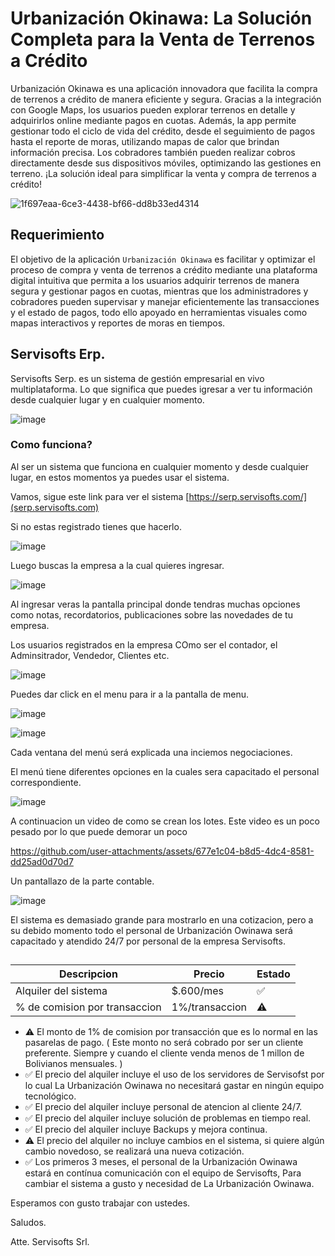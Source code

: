 # Urbanización Okinawa: La Solución Completa para la Venta de Terrenos a Crédito

Urbanización Okinawa es una aplicación innovadora que facilita la compra de terrenos a crédito de manera eficiente y segura. Gracias a la integración con Google Maps, los usuarios pueden explorar terrenos en detalle y adquirirlos online mediante pagos en cuotas. Además, la app permite gestionar todo el ciclo de vida del crédito, desde el seguimiento de pagos hasta el reporte de moras, utilizando mapas de calor que brindan información precisa. Los cobradores también pueden realizar cobros directamente desde sus dispositivos móviles, optimizando las gestiones en terreno. ¡La solución ideal para simplificar la venta y compra de terrenos a crédito!

![1f697eaa-6ce3-4438-bf66-dd8b33ed4314](https://github.com/user-attachments/assets/6b692d8c-85f9-4860-bb05-354b82bf6ef1)


## Requerimiento

El objetivo de la aplicación `Urbanización Okinawa` es facilitar y optimizar el proceso de compra y venta de terrenos a crédito mediante una plataforma digital intuitiva que permita a los usuarios adquirir terrenos de manera segura y gestionar pagos en cuotas, mientras que los administradores y cobradores pueden supervisar y manejar eficientemente las transacciones y el estado de pagos, todo ello apoyado en herramientas visuales como mapas interactivos y reportes de moras en tiempos.

## Servisofts Erp.

Servisofts Serp. es un sistema de gestión empresarial en vivo multiplataforma. Lo que significa que puedes igresar a ver tu información desde cualquier lugar y en cualquier momento.

![image](https://github.com/user-attachments/assets/f2179fcf-9333-4322-adb4-d286b6949190)

### Como funciona?

Al ser un sistema que funciona en cualquier momento y desde cualquier lugar, en estos momentos ya puedes usar el sistema.

Vamos, sigue este link para ver el sistema [https://serp.servisofts.com/](serp.servisofts.com)

Si no estas registrado tienes que hacerlo.

![image](https://github.com/user-attachments/assets/93d73420-fea4-4835-8612-8173739522bd)

Luego buscas la empresa a la cual quieres ingresar.

![image](https://github.com/user-attachments/assets/64bffa4a-8037-4464-8f34-dc2f9450fe85)

Al ingresar veras la pantalla principal donde tendras muchas opciones como notas, recordatorios, publicaciones sobre las novedades de tu empresa.

Los usuarios registrados en la empresa COmo ser el contador, el Adminsitrador, Vendedor, Clientes etc.

![image](https://github.com/user-attachments/assets/60c19c78-5b10-4444-8804-5dbc4d62c9c0)

Puedes dar click en el menu para ir a la pantalla de menu.

![image](https://github.com/user-attachments/assets/0fcf5044-9225-4bf7-a3f4-7e2ebf052877)

![image](https://github.com/user-attachments/assets/61fa237c-172c-45dd-9167-9a6729ec9bc1)


Cada ventana del menú será explicada una inciemos negociaciones.


El menú tiene diferentes opciones en la cuales sera capacitado el personal correspondiente.

![image](https://github.com/user-attachments/assets/42885390-c1df-460b-b6df-56191ef8c69e)

A continuacion un video de como se crean los lotes. Este video es un poco pesado por lo que puede demorar un poco

https://github.com/user-attachments/assets/677e1c04-b8d5-4dc4-8581-dd25ad0d70d7

Un pantallazo de la parte contable.

![image](https://github.com/user-attachments/assets/a33baabb-eb83-4adf-a5bf-739a4658b9fe)



El sistema es demasiado grande para mostrarlo en una cotizacion, pero a su debido momento todo el personal de Urbanización Owinawa será capacitado y atendido 24/7 por personal de la empresa Servisofts.

## 

|Descripcion|Precio|Estado|
|-|-|-|
| Alquiler del sistema| $.600/mes |✅|
| % de comision por transaccion| 1%/transaccion |⚠️|


- ⚠️ El monto de 1% de comision por transacción que es lo normal en las pasarelas de pago.  ( Este monto no será cobrado por ser un cliente preferente. Siempre y cuando el cliente venda menos de 1 millon de Bolivianos mensuales. )
- ✅ El precio del alquiler incluye el uso de los servidores de Servisofst por lo cual La Urbanización Owinawa no necesitará gastar en ningún equipo tecnológico.
- ✅ El precio del alquiler incluye personal de atencion al cliente 24/7.
- ✅ El precio del alquiler incluye solución de problemas en tiempo real.
- ✅ El precio del alquiler incluye Backups y mejora continua.
- ⚠️ El precio del alquiler no incluye cambios en el sistema, si quiere algún cambio novedoso, se realizará una nueva cotización.
- ✅ Los primeros 3 meses, el personal de la Urbanización Owinawa estará en contínua comunicación con el equipo de Servisofts, Para cambiar el sistema a gusto y necesidad de La Urbanización Owinawa.

Esperamos con gusto trabajar con ustedes.

Saludos.

Atte. Servisofts Srl.




